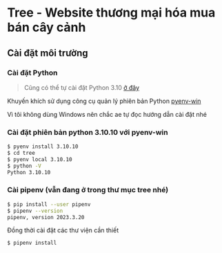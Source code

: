 # Tree - Website thương mại hóa mua bán cây cảnh

## Cài đặt môi trường

### Cài đặt Python
> Cũng có thể tự cài đặt Python 3.10 [ở đây](https://www.python.org/downloads/windows/)

Khuyến khích sử dụng công cụ quản lý phiên bản Python [pyenv-win](https://github.com/pyenv-win/pyenv-win)

Vì tôi không dùng Windows nên chắc ae tự đọc hướng dẫn cài đặt nhé

### Cài đặt phiên bản python 3.10.10 với pyenv-win

```bash
$ pyenv install 3.10.10
$ cd tree
$ pyenv local 3.10.10
$ python -V
Python 3.10.10
```

### Cài pipenv (vẫn đang ở trong thư mục tree nhé)

```bash
$ pip install --user pipenv
$ pipenv --version
pipenv, version 2023.3.20
```

Đồng thời cài đặt các thư viện cần thiết

```bash
$ pipenv install
```

